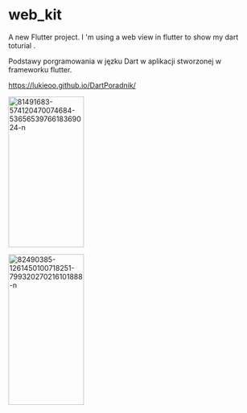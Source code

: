 # web_kit

A new Flutter project. I 'm using a web view in flutter to show my dart toturial .
 
Podstawy porgramowania w jęzku Dart w aplikacji stworzonej w frameworku flutter.

https://lukieoo.github.io/DartPoradnik/

 
<a href="https://ibb.co/wydjD5V"><img width="150" height="300" src="https://i.ibb.co/R2gdLRf/81491683-574120470074684-5365653976618369024-n.jpg" alt="81491683-574120470074684-5365653976618369024-n" border="0"></a>

<a href="https://ibb.co/G2hwbbw"><img  width="150" height="300" src="https://i.ibb.co/XswBvvB/82490385-1261450100718251-799320270216101888-n.jpg" alt="82490385-1261450100718251-799320270216101888-n" border="0"></a>
 

 
